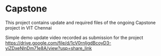 # Capstone
This project contains update and required files of the ongoing Capstone project in VIT Chennai

Simple demo update video recorded as submission for the project
https://drive.google.com/file/d/1cV0rnIjgdBcoyD3-yiZDxeNlnDm71e8A/view?usp=share_link
